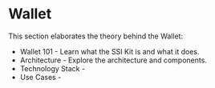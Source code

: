 # Wallet

This section elaborates the theory behind the Wallet:

* Wallet 101 - Learn what the SSI Kit is and what it does.
* Architecture - Explore the architecture and components.&#x20;
* Technology Stack -&#x20;
* Use Cases -&#x20;

